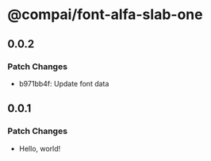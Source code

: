 # @compai/font-alfa-slab-one

## 0.0.2

### Patch Changes

- b971bb4f: Update font data

## 0.0.1

### Patch Changes

- Hello, world!

